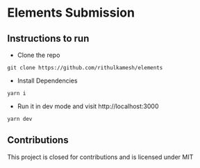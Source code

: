 # Elements Submission

## Instructions to run

- Clone the repo
```
git clone https://github.com/rithulkamesh/elements
```

- Install Dependencies

```
yarn i 
```

- Run it in dev mode and visit http://localhost:3000

```
yarn dev
```


## Contributions

This project is closed for contributions and is licensed under MIT
